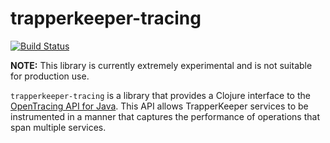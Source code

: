 trapperkeeper-tracing
=====================

[![Build Status](https://travis-ci.org/Sharpie/trapperkeeper-tracing.svg?branch=master)](https://travis-ci.org/Sharpie/trapperkeeper-tracing)

**NOTE:** This library is currently extremely experimental and is not suitable
for production use.

`trapperkeeper-tracing` is a library that provides a Clojure interface to the
[OpenTracing API for Java][opentracing]. This API allows TrapperKeeper services
to be instrumented in a manner that captures the performance of operations that
span multiple services.

  [opentracing]: https://github.com/opentracing/opentracing-java
